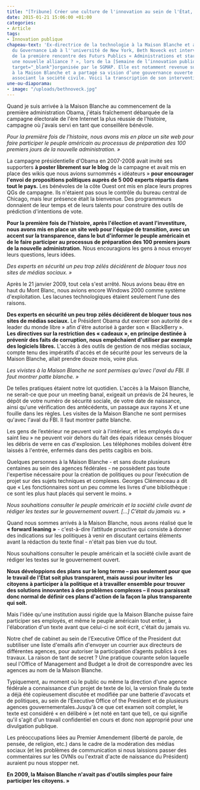 ```yaml
---
title: "[Tribune] Créer une culture de l'innovation au sein de l'État, par Beth Noveck"
date: 2015-01-21 15:06:00 +01:00
categories:
- Article
tags:
- Innovation publique
chapeau-text: 'Ex-directrice de la technologie à la Maison Blanche et actuelle présidente
  du Governance Lab à l''université de New York, Beth Noveck est intervenue au cours
  de la première rencontre des Futurs Publics « Administrations et start-ups : vers
  une nouvelle alliance ? », lors de la [Semaine de l’innovation publique 2014 ](https://www.modernisation.gouv.fr/la-semaine-de-linnovation-publique/revivez-la-semaine-de-linnovation-publique-2014){:
  target="_blank"}organisée par le SGMAP. Elle est notamment revenue sur son expérience
  à la Maison Blanche et a partagé sa vision d’une gouvernance ouverte et innovante
  associant la société civile. Voici la transcription de son intervention.'
une-ou-diaporama:
- image: "/uploads/bethnoveck.jpg"
---
```


Quand je suis arrivée à la Maison Blanche au commencement de la première administration Obama, j'étais fraîchement débarquée de la campagne électorale de l'ère Internet la plus réussie de l'histoire, campagne où j'avais servi en tant que conseillère bénévole.

*Pour la première fois de l’histoire, nous avons mis en place un site web pour faire participer le peuple américain au processus de préparation des 100 premiers jours de la nouvelle administration. »*

La campagne présidentielle d'Obama en 2007-2008 avait invité ses supporters **à poster librement sur le blog** de la campagne et avait mis en place des wikis que nous avions surnommés « idéateurs » **pour encourager l'envoi de propositions politiques auprès de 5 000 experts répartis dans tout le pays.** Les bénévoles de la côte Ouest ont mis en place leurs propres QGs de campagne. Ils n'étaient pas sous le contrôle du bureau central de Chicago, mais leur présence était la bienvenue. Des programmeurs donnaient de leur temps et de leurs talents pour construire des outils de prédiction d'intentions de vote.

**Pour la première fois de l'histoire, après l'élection et avant l'investiture, nous avons mis en place un site web pour l'équipe de transition, avec un accent sur la transparence, dans le but d'informer le peuple américain et de le faire participer au processus de préparation des 100 premiers jours de la nouvelle administration.** Nous encouragions les gens à nous envoyer leurs questions, leurs idées.

*Des experts en sécurité un peu trop zélés décidèrent de bloquer tous nos sites de médias sociaux. »*

Après le 21 janvier 2009, tout cela s'est arrêté. Nous avions beau être en haut du Mont Blanc, nous avions encore Windows 2000 comme système d'exploitation. Les lacunes technologiques étaient seulement l’une des raisons.

**Des experts en sécurité un peu trop zélés décidèrent de bloquer tous nos sites de médias sociaux.** Le Président Obama dut exercer son autorité de « leader du monde libre » afin d'être autorisé à garder son « BlackBerry ». **Les directives sur la restriction des « cadeaux », en principe destinée à prévenir des faits de corruption, nous empêchaient d'utiliser par exemple des logiciels libres.** L'accès à des outils de gestion de nos médias sociaux, compte tenu des impératifs d'accès et de sécurité pour les serveurs de la Maison Blanche, allait prendre douze mois, voire plus.

*Les vivistes à la Maison Blanche ne sont permises qu'avec l'aval du FBI. Il faut montrer patte blanche. »*

De telles pratiques étaient notre lot quotidien. L'accès à la Maison Blanche, ne serait-ce que pour un meeting banal, exigeait un préavis de 24 heures, le dépôt de votre numéro de sécurité sociale, de votre date de naissance, ainsi qu'une vérification des antécédents, un passage aux rayons X et une fouille dans les règles. Les visites de la Maison Blanche ne sont permises qu'avec l'aval du FBI. Il faut montrer patte blanche.

Les gens de l’extérieur ne peuvent voir à l'intérieur, et les employés du « saint lieu » ne peuvent voir dehors du fait des épais rideaux censés bloquer les débris de verre en cas d'explosion. Les téléphones mobiles doivent être laissés à l'entrée, enfermés dans des petits cagibis en bois.

Quelques personnes à la Maison Blanche - et sans doute plusieurs centaines au sein des agences fédérales - ne possèdent pas toute l'expertise nécessaire pour la création de politiques ou pour l’exécution de projet sur des sujets techniques et complexes. Georges Clémenceau a dit que « Les fonctionnaires sont un peu comme les livres d'une bibliothèque : ce sont les plus haut placés qui servent le moins. » 
 
*Nous souhaitions consulter le peuple américain et la société civile avant de rédiger les textes sur le gouvernement ouvert. […] C’était du jamais vu. »*

Quand nous sommes arrivés à la Maison Blanche, nous avons réalisé que le **« forward leaning »** - c'est-à-dire l’attitude proactive qui consiste à donner des indications sur les politiques à venir en discutant certains éléments avant la rédaction du texte final - n'était pas bien vue du tout.

Nous souhaitions consulter le peuple américain et la société civile avant de rédiger les textes sur le gouvernement ouvert.

**Nous développions des plans sur le long terme – pas seulement pour que le travail de l'Etat soit plus transparent, mais aussi pour inviter les citoyens à participer à la politique et à travailler ensemble pour trouver des solutions innovantes à des problèmes complexes – il nous paraissait donc normal de définir ces plans d'action de la façon la plus transparente qui soit.**

Mais l'idée qu'une institution aussi rigide que la Maison Blanche puisse faire participer ses employés, et même le peuple américain tout entier, à l'élaboration d'un texte avant que celui-ci ne soit écrit, c'était du jamais vu.

Notre chef de cabinet au sein de l’Executive Office of the President dut subtiliser une liste d'emails afin d'envoyer un courrier aux directeurs de différentes agences, pour autoriser la participation d’agents publics à ces travaux. La raison de tant de secret ? Une pratique courante selon laquelle seul l'Office of Management and Budget a le droit de correspondre avec les agences au nom de la Maison Blanche.

Typiquement, au moment où le public ou même la direction d'une agence fédérale a connaissance d'un projet de texte de loi, la version finale du texte a déjà été copieusement discutée et modifiée par une batterie d'avocats et de politiques, au sein de l’Executive Office of the President et de plusieurs agences gouvernementales.Jusqu'à ce que cet examen soit complet, le texte est considéré « en délibéré » (et noté en tant que tel), ce qui signifie qu'il s'agit d'un travail confidentiel en cours et donc non approprié pour une divulgation publique.
 

Les préoccupations liées au Premier Amendement (liberté de parole, de pensée, de religion, etc.) dans le cadre de la modération des médias sociaux (et les problèmes de communication si nous laissions passer des commentaires sur les OVNIs ou l'extrait d'acte de naissance du Président) auraient pu nous stopper net.
 
**En 2009, la Maison Blanche n'avait pas d'outils simples pour faire participer les citoyens. »**
